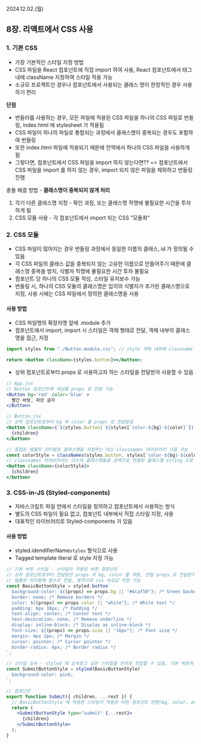 2024.12.02.(월)

## 8장. 리액트에서 CSS 사용

### 1. 기본 CSS

- 가장 기본적인 스타일 지정 방법
- CSS 파일을 React 컴포넌트에 직접 import 하여 사용, React 컴포넌트에서 태그 내에 className 지정하여 스타일 적용 가능
- 소규모 프로젝트인 경우나 컴포넌트에서 사용되는 클래스 명이 한정적인 경우 사용하기 편리

**단점**

- 번들러를 사용하는 경우, 모든 파일에 적용된 CSS 파일을 하나의 CSS 파일로 번들링, index.html 에 stylesheet 가 적용됨
- CSS 파일이 하나의 파일로 통합되는 과정에서 클래스명이 중복되는 경우도 포함하여 번들링
- 또한 index.html 파일에 적용되기 때문에 전역에서 하나의 CSS 파일을 사용하게 됨
- 그렇다면, 컴포넌트에서 CSS 파일을 import 하지 않는다면?? => 컴포넌트에서 CSS 파일을 import 를 하지 않는 경우, import 되지 않은 파일을 제외하고 번들링 진행

충돌 해결 방법 - **클래스명이 중복되지 않게 처리**

1. 각기 다른 클래스명 지정 - 확인 과정, 또는 클래스명 작명에 불필요한 시간을 투자하게 됨
2. CSS 모듈 사용 - 각 컴포넌트에서 import 되는 CSS "모듈화"

### 2. CSS 모듈

- CSS 파일이 많아지는 경우 번들링 과정에서 동일한 이름의 클래스, id 가 정의될 수 있음
- 각 CSS 파일의 클래스 값을 중복되지 않는 고유한 이름으로 만들어주기 때문에 클래스명 중복을 방지, 식별자 작명에 불필요한 시간 투자 불필요
- 컴포넌트 당 하나의 CSS 모듈 작성, 스타일 유지보수 가능
- 번들링 시, 하나의 CSS 모듈의 클래스명은 임의의 식별자가 추가된 클래스명으로 지정, 사용 시에는 CSS 파일에서 정의한 클래스명을 사용

#### 사용 방법

- CSS 파일명의 확장자명 앞에 .module 추가
- 컴포넌트에서 import, import 시 스타일은 객체 형태로 전달, 객체 내부의 클래스명을 접근, 지정

```jsx
import styles from "./Button.module.css"; // style 객체 내부에 classname 접근

return <button className={styles.button}></button>;
```

- 상위 컴포넌트로부터 props 로 사용하고자 하는 스타일을 전달받아 사용할 수 있음

```jsx
// App.jsx
// Button 컴포넌트에 색상을 props 로 전달 가능
<Button bg='red' color='blue' >
  빨간 바탕, 파란 글자
</Button>

// Button.jsx
// 상위 컴포넌트로부터 bg 와 color 를 props 로 전달받음
<button className={`${styles.button} ${styles[`color-${bg}-${color}`]}`}>
  {children}
</button>

// 중첩된 템플릿 리터럴로 클래스명을 지정하는 대신 classnames 라이브러리 사용 가능
const colorStyle = classNames(styles.button, styles[`color-${bg}-${color}`]);
// classnames 라이브러리는 다수의 클래스명들을 공백으로 연결된 클래스명 string 으로 반환
<button className={colorStyle}>
  {children}
</button>
```

### 3. CSS-in-JS (Styled-components)

- 자바스크립트 파일 안에서 스타일을 정의하고 컴포넌트에서 사용하는 방식
- 별도의 CSS 파일이 필요 없고, 컴포넌트 내부에서 직접 스타일 지정, 사용
- 대표적인 라이브러리로 Styled-components 가 있음

#### 사용 방법

- styled.idendifierName`styles` 형식으로 사용
- Tagged template literal 로 style 지정 가능

```jsx
// 기본 버튼 스타일 - 스타일이 적용된 버튼 컴포넌트
// 상위 컴포넌트로부터 전달받은 props 의 bg, color 를 적용, 만일 props 로 전달받지 않은 경우 default 로 지정
// 템플릿 리터럴에 함수로 전달, 동적으로 css 속성값 지정 가능
const BasicButtonStyle = styled.button`
  background-color: ${(props) => props.bg || "#4caf50"}; /* Green background */
  border: none; /* Remove borders */
  color: ${(props) => props.color || "white"}; /* White text */
  padding: 6px 18px; /* Padding */
  text-align: center; /* Center text */
  text-decoration: none; /* Remove underline */
  display: inline-block; /* Display as inline-block */
  font-size: ${(props) => props.size || "16px"}; /* Font size */
  margin: 4px 2px; /* Margin */
  cursor: pointer; /* Cursor pointer */
  border-radius: 6px; /* Border radius */
`;

// 스타일 상속 - styled 에 상속받고 싶은 스타일을 인자로 전달할 수 있음, 기본 버튼의 스타일을 상속받고, 추가로 지정할 스타일만 템플릿 리터럴로 지정
const SubmitButtonStyle = styled(BasicButtonStyle)`
  background-color: pink;
`;

// 컴포넌트
export function Submit({ children, ...rest }) {
  // BasicButtonStyle 에 적용된 스타일이 적용된 버튼 컴포넌트 반환(bg, color, onClick 등)
  return (
    <SubmitButtonStyle type="submit" {...rest}>
      {children}
    </SubmitButtonStyle>
  );
}
```
